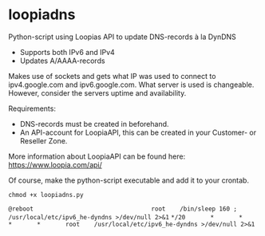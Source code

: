 loopiadns
=========

Python-script using Loopias API to update DNS-records à la DynDNS

* Supports both IPv6 and IPv4
* Updates A/AAAA-records

Makes use of sockets and gets what IP was used to connect to ipv4.google.com and ipv6.google.com.
What server is used is changeable. However, consider the servers uptime and availability.

Requirements:
* DNS-records must be created in beforehand.
* An API-account for LoopiaAPI, this can be created in your Customer- or Reseller Zone.

More information about LoopiaAPI can be found here: https://www.loopia.com/api/

Of course, make the python-script executable and add it to your crontab.

`chmod +x loopiadns.py`

`@reboot                                 root    /bin/sleep 160 ; /usr/local/etc/ipv6_he-dyndns >/dev/null 2>&1`
`*/20       *       *       *       *       root    /usr/local/etc/ipv6_he-dyndns >/dev/null 2>&1`
